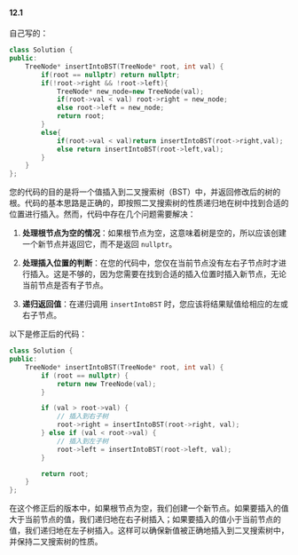 

#### 12.1
自己写的：
```c++
class Solution {
public:
    TreeNode* insertIntoBST(TreeNode* root, int val) {
        if(root == nullptr) return nullptr;
        if(!root->right && !root->left){
            TreeNode* new_node=new TreeNode(val);
            if(root->val < val) root->right = new_node;
            else root->left = new_node;
            return root;
        }
        else{
            if(root->val < val)return insertIntoBST(root->right,val);
            else return insertIntoBST(root->left,val);          
        }
    }
};
```

您的代码的目的是将一个值插入到二叉搜索树（BST）中，并返回修改后的树的根。代码的基本思路是正确的，即按照二叉搜索树的性质递归地在树中找到合适的位置进行插入。然而，代码中存在几个问题需要解决：

1. **处理根节点为空的情况**：如果根节点为空，这意味着树是空的，所以应该创建一个新节点并返回它，而不是返回 `nullptr`。

2. **处理插入位置的判断**：在您的代码中，您仅在当前节点没有左右子节点时才进行插入。这是不够的，因为您需要在找到合适的插入位置时插入新节点，无论当前节点是否有子节点。

3. **递归返回值**：在递归调用 `insertIntoBST` 时，您应该将结果赋值给相应的左或右子节点。

以下是修正后的代码：

```cpp
class Solution {
public:
    TreeNode* insertIntoBST(TreeNode* root, int val) {
        if (root == nullptr) {
            return new TreeNode(val);
        }

        if (val > root->val) {
            // 插入到右子树
            root->right = insertIntoBST(root->right, val);
        } else if (val < root->val) {
            // 插入到左子树
            root->left = insertIntoBST(root->left, val);
        }

        return root;
    }
};
```

在这个修正后的版本中，如果根节点为空，我们创建一个新节点。如果要插入的值大于当前节点的值，我们递归地在右子树插入；如果要插入的值小于当前节点的值，我们递归地在左子树插入。这样可以确保新值被正确地插入到二叉搜索树中，并保持二叉搜索树的性质。